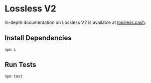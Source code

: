 # Lossless V2

In-depth documentation on Lossless V2 is available at [lossless.cash](https://lossless-cash.gitbook.io/lossless/).

## Install Dependencies

`npm i`

## Run Tests

`npm test`